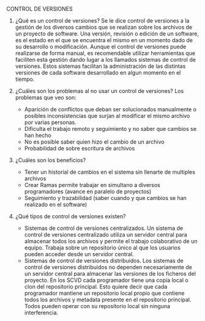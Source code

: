 CONTROL DE VERSIONES

1. ¿Qué es un control de versiones?
    Se le dice control de versiones a la gestión de los diversos cambios que se realizan sobre los archivos de un proyecto de software. Una versión, revisión o edición de un software, es el estado en el que se encuentra el mismo en un momento dado de su desarrollo o modificación.
    Aunque el control de versiones puede realizarse de forma manual, es recomendable utilizar herramientas que faciliten esta gestión dando lugar a los llamados sistemas de control de versiones. Estos sistemas facilitan la administración de las distintas versiones de cada software desarrollado en algun momento en el tiempo.

2. ¿Cuáles son los problemas al no usar un control de versiones?
    Los problemas que veo son:
    - Aparición de conflictos que deban ser solucionados manualmente o posibles inconsistencias que surjan al modificar el mismo archivo por varias personas.
    - Dificulta el trabajo remoto y seguimiento y no saber que cambios se han hecho 
    - No es posible saber quien hizo el cambio de un archivo
    - Probabilidad de sobre escritura de archivos
   
3. ¿Cuáles son los beneficios?
    - Tener un historial de cambios en el sistema sin llenarte de multiples archivos
    - Crear Ramas permite trabajar en simultano a diversos programadores (avance en paralelo de proyectos)
    - Seguimiento y trazabilidad (saber cuando y que cambios se han realizado en el software)

4. ¿Qué tipos de control de versiones existen?
    - Sistemas de control de versiones centralizados.
        Un sistema de control de versiones centralizado utiliza un servidor central para almacenar todos los archivos y permite el trabajo colaborativo de un equipo. Trabaja sobre un repositorio único al que los usuarios pueden acceder desde un servidor central.
    - Sistemas de control de versiones distribuidos.
        Los sistemas de control de versiones distribuidos no dependen necesariamente de un servidor central para almacenar las versiones de los ficheros del proyecto.
        En los SCVD cada programador tiene una copia local o clon del repositorio principal. Esto quiere decir que cada programador mantiene un repositorio local propio que contiene todos los archivos y metadata presente en el repositorio principal. Todos pueden operar con su repositorio local sin ninguna interferencia.

